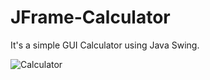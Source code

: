 # JFrame-Calculator
It's a simple GUI Calculator using Java Swing.

![Calculator](https://user-images.githubusercontent.com/61617780/94388729-905bdd00-016b-11eb-8d53-8bccde76a0c3.png)
